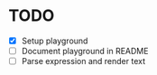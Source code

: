 TODO
====

- [x] Setup playground
- [ ] Document playground in README
- [ ] Parse expression and render text
